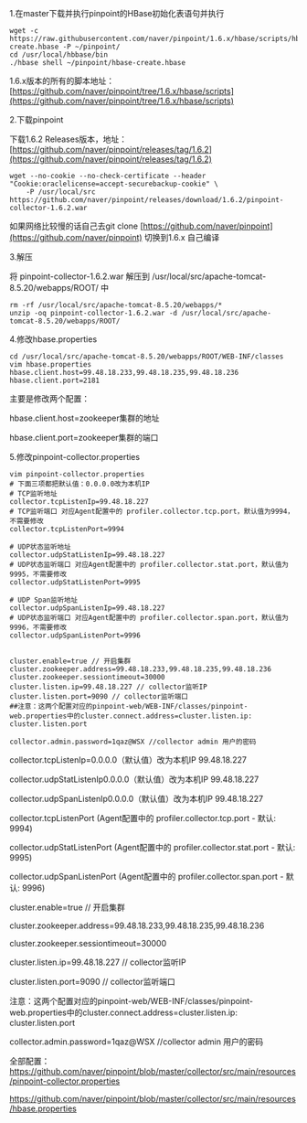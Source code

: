 1.在master下载并执行pinpoint的HBase初始化表语句并执行

```
wget -c https://raw.githubusercontent.com/naver/pinpoint/1.6.x/hbase/scripts/hbase-create.hbase -P ~/pinpoint/
cd /usr/local/hbbase/bin
./hbase shell ~/pinpoint/hbase-create.hbase
```

1.6.x版本的所有的脚本地址：[https://github.com/naver/pinpoint/tree/1.6.x/hbase/scripts](https://github.com/naver/pinpoint/tree/1.6.x/hbase/scripts)

2.下载pinpoint

下载1.6.2 Releases版本，地址：[https://github.com/naver/pinpoint/releases/tag/1.6.2](https://github.com/naver/pinpoint/releases/tag/1.6.2)

```
wget --no-cookie --no-check-certificate --header "Cookie:oraclelicense=accept-securebackup-cookie" \
    -P /usr/local/src https://github.com/naver/pinpoint/releases/download/1.6.2/pinpoint-collector-1.6.2.war
```

如果网络比较慢的话自己去git clone [https://github.com/naver/pinpoint](https://github.com/naver/pinpoint) 切换到1.6.x 自己编译

3.解压

将 pinpoint-collector-1.6.2.war 解压到 /usr/local/src/apache-tomcat-8.5.20/webapps/ROOT/ 中

```
rm -rf /usr/local/src/apache-tomcat-8.5.20/webapps/*
unzip -oq pinpoint-collector-1.6.2.war -d /usr/local/src/apache-tomcat-8.5.20/webapps/ROOT/
```

4.修改hbase.properties

```
cd /usr/local/src/apache-tomcat-8.5.20/webapps/ROOT/WEB-INF/classes
vim hbase.properties
hbase.client.host=99.48.18.233,99.48.18.235,99.48.18.236
hbase.client.port=2181
```

主要是修改两个配置：

hbase.client.host=zookeeper集群的地址

hbase.client.port=zookeeper集群的端口

5.修改pinpoint-collector.properties

```
vim pinpoint-collector.properties
# 下面三项都把默认值：0.0.0.0改为本机IP
# TCP监听地址
collector.tcpListenIp=99.48.18.227
# TCP监听端口 对应Agent配置中的 profiler.collector.tcp.port，默认值为9994，不需要修改
collector.tcpListenPort=9994

# UDP状态监听地址
collector.udpStatListenIp=99.48.18.227
# UDP状态监听端口 对应Agent配置中的 profiler.collector.stat.port，默认值为9995，不需要修改
collector.udpStatListenPort=9995

# UDP Span监听地址
collector.udpSpanListenIp=99.48.18.227
# UDP状态监听端口 对应Agent配置中的 profiler.collector.span.port，默认值为9996，不需要修改
collector.udpSpanListenPort=9996

 
cluster.enable=true // 开启集群
cluster.zookeeper.address=99.48.18.233,99.48.18.235,99.48.18.236
cluster.zookeeper.sessiontimeout=30000
cluster.listen.ip=99.48.18.227 // collector监听IP
cluster.listen.port=9090 // collector监听端口 
##注意：这两个配置对应的pinpoint-web/WEB-INF/classes/pinpoint-web.properties中的cluster.connect.address=cluster.listen.ip: cluster.listen.port

collector.admin.password=1qaz@WSX //collector admin 用户的密码
```

collector.tcpListenIp=0.0.0.0（默认值）改为本机IP 99.48.18.227

collector.udpStatListenIp0.0.0.0（默认值）改为本机IP 99.48.18.227

collector.udpSpanListenIp0.0.0.0（默认值）改为本机IP 99.48.18.227



collector.tcpListenPort \(Agent配置中的 profiler.collector.tcp.port - 默认: 9994\)

collector.udpStatListenPort \(Agent配置中的 profiler.collector.stat.port - 默认: 9995\)

collector.udpSpanListenPort \(Agent配置中的 profiler.collector.span.port - 默认: 9996\)

 

cluster.enable=true // 开启集群

cluster.zookeeper.address=99.48.18.233,99.48.18.235,99.48.18.236

cluster.zookeeper.sessiontimeout=30000

cluster.listen.ip=99.48.18.227 // collector监听IP

cluster.listen.port=9090 // collector监听端口 

注意：这两个配置对应的pinpoint-web/WEB-INF/classes/pinpoint-web.properties中的cluster.connect.address=cluster.listen.ip: cluster.listen.port



collector.admin.password=1qaz@WSX //collector admin 用户的密码

全部配置：https://github.com/naver/pinpoint/blob/master/collector/src/main/resources/pinpoint-collector.properties

https://github.com/naver/pinpoint/blob/master/collector/src/main/resources/hbase.properties

